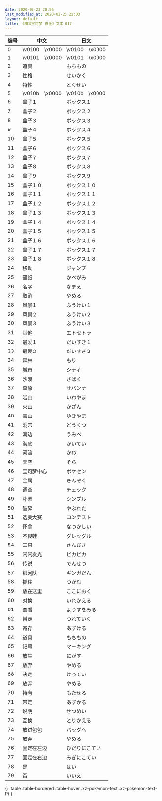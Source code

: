 ```yaml
---
date: 2020-02-23 20:56
last_modified_at: 2020-02-23 22:03
layout: default
title: 《精灵宝可梦 白金》文本 017
---
```

| 编号 | 中文 | 日文 |
| ---- | ---- | ---- |
| 0 | \v0100　\x0000 | \v0100　\x0000 |
| 1 | \v0101　\x0000 | \v0101　\x0000 |
| 2 | 道具 | もちもの |
| 3 | 性格 | せいかく |
| 4 | 特性 | とくせい |
| 5 | \v010b　\x0000 | \v010b　\x0000 |
| 6 | 盒子１ | ボックス１ |
| 7 | 盒子２ | ボックス２ |
| 8 | 盒子３ | ボックス３ |
| 9 | 盒子４ | ボックス４ |
| 10 | 盒子５ | ボックス５ |
| 11 | 盒子６ | ボックス６ |
| 12 | 盒子７ | ボックス７ |
| 13 | 盒子８ | ボックス８ |
| 14 | 盒子９ | ボックス９ |
| 15 | 盒子１０ | ボックス１０ |
| 16 | 盒子１１ | ボックス１１ |
| 17 | 盒子１２ | ボックス１２ |
| 18 | 盒子１３ | ボックス１３ |
| 19 | 盒子１４ | ボックス１４ |
| 20 | 盒子１５ | ボックス１５ |
| 21 | 盒子１６ | ボックス１６ |
| 22 | 盒子１７ | ボックス１７ |
| 23 | 盒子１８ | ボックス１８ |
| 24 | 移动 | ジャンプ |
| 25 | 壁纸 | かべがみ |
| 26 | 名字 | なまえ |
| 27 | 取消 | やめる |
| 28 | 风景１ | ふうけい１ |
| 29 | 风景２ | ふうけい２ |
| 30 | 风景３ | ふうけい３ |
| 31 | 其他 | エトセトラ |
| 32 | 最爱１ | だいすき１ |
| 33 | 最爱２ | だいすき２ |
| 34 | 森林 | もり |
| 35 | 城市 | シティ |
| 36 | 沙漠 | さばく |
| 37 | 草原 | サバンナ |
| 38 | 岩山 | いわやま |
| 39 | 火山 | かざん |
| 40 | 雪山 | ゆきやま |
| 41 | 洞穴 | どうくつ |
| 42 | 海边 | うみべ |
| 43 | 海底 | かいてい |
| 44 | 河流 | かわ |
| 45 | 天空 | そら |
| 46 | 宝可梦中心 | ポケセン |
| 47 | 金属 | きんぞく |
| 48 | 调查 | チェック |
| 49 | 朴素 | シンプル |
| 50 | 破碎 | やぶれた |
| 51 | 选美大赛 | コンテスト |
| 52 | 怀念 | なつかしい |
| 53 | 不良蛙 | グレッグル |
| 54 | 三只 | さんびき |
| 55 | 闪闪发光 | ピカピカ |
| 56 | 传说 | でんせつ |
| 57 | 银河队 | ギンガだん |
| 58 | 抓住 | つかむ |
| 59 | 放在这里 | ここにおく |
| 60 | 对换 | いれかえる |
| 61 | 查看 | ようすをみる |
| 62 | 带走 | つれていく |
| 63 | 寄存 | あずける |
| 64 | 道具 | もちもの |
| 65 | 记号 | マ－キング |
| 66 | 放生 | にがす |
| 67 | 放弃 | やめる |
| 68 | 决定 | けってい |
| 69 | 放弃 | やめる |
| 70 | 持有 | もたせる |
| 71 | 带走 | あずかる |
| 72 | 说明 | せつめい |
| 73 | 互换 | とりかえる |
| 74 | 放进包包 | バッグへ |
| 75 | 放弃 | やめる |
| 76 | 固定在左边 | ひだりにこてい |
| 77 | 固定在右边 | みぎにこてい |
| 78 | 是 | はい |
| 79 | 否 | いいえ |
{: .table .table-bordered .table-hover .xz-pokemon-text .xz-pokemon-text-Pt }
